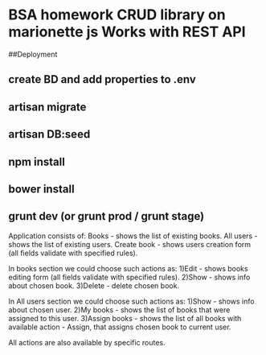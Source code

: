 # BSA homework CRUD library on marionette js Works with REST API

##Deployment

## create BD and add properties to .env


## artisan migrate


## artisan DB:seed


## npm install


## bower install


## grunt dev (or grunt prod / grunt stage)


Application consists of:
Books - shows the list of existing books.
All users - shows the list of existing users.
Create book - shows users creation form (all fields validate with specified rules).

In books section we could choose such actions as:
1)Edit - shows books editing form (all fields validate with specified rules).
2)Show - shows info about chosen book.
3)Delete - delete chosen book.

In All users section we could choose such actions as:
1)Show - shows info about chosen user.
2)My books - shows the list of books that were assigned to this user.
3)Assign books - shows the list of all books with available action - Assign, that assigns chosen book to current user.

All actions are also available by specific routes.
